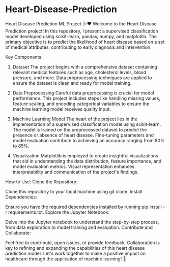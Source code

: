 # Heart-Disease-Prediction
Heart Disease Prediction ML Project 🩺❤️ 
Welcome to the Heart Disease Prediction project! In this repository, I present a supervised classification model developed using scikit-learn, pandas, numpy, and matplotlib. The primary objective is to predict the likelihood of heart disease based on a set of medical attributes, contributing to early diagnosis and intervention.

Key Components:
1. Dataset
The project begins with a comprehensive dataset containing relevant medical features such as age, cholesterol levels, blood pressure, and more. Data preprocessing techniques are applied to ensure the dataset is clean and ready for model training.

2. Data Preprocessing
Careful data preprocessing is crucial for model performance. This project includes steps like handling missing values, feature scaling, and encoding categorical variables to ensure the machine learning model receives quality input.

3. Machine Learning Model
The heart of the project lies in the implementation of a supervised classification model using scikit-learn. The model is trained on the preprocessed dataset to predict the presence or absence of heart disease. Fine-tuning parameters and model evaluation contribute to achieving an accuracy ranging from 80% to 85%.

4. Visualization
Matplotlib is employed to create insightful visualizations that aid in understanding the data distribution, feature importance, and model evaluation metrics. Visual representation enhances interpretability and communication of the project's findings.

How to Use:
Clone the Repository:

Clone this repository to your local machine using git clone.
Install Dependencies:

Ensure you have the required dependencies installed by running pip install -r requirements.txt.
Explore the Jupyter Notebook:

Delve into the Jupyter notebook to understand the step-by-step process, from data exploration to model training and evaluation.
Contribute and Collaborate:

Feel free to contribute, open issues, or provide feedback. Collaboration is key to refining and expanding the capabilities of this heart disease prediction model.
Let's work together to make a positive impact on healthcare through the application of machine learning! 🌟

